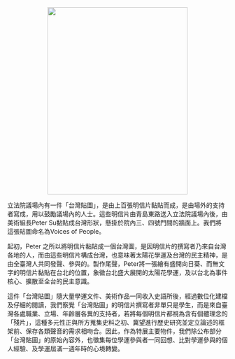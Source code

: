 <img alt="" src="/images/storys/1/1.jpg" style="border:0px solid black; height:428px; margin-bottom:0px; margin-left:0px; margin-right:0px; margin-top:0px; width:320px; display: block; margin-left: auto; margin-right: auto;" />

立法院議場內有一件「台灣貼圖」，是由上百張明信片黏貼而成，是由場外的支持者寫成，用以鼓勵議場內的人士。這些明信片由青島東路送入立法院議場內後，由美術組長Peter Su黏貼成台灣形狀，懸掛於院內三、四號門間的牆面上。我們將這張貼圖命名為Voices of People。

起初，Peter 之所以將明信片黏貼成一個台灣圖，是因明信片的撰寫者乃來自台灣各地的人，而由這些明信片構成台灣，也意味著太陽花學運及台灣的民主精神，是由全臺灣人共同發聲、參與的。製作尾聲，Peter將一張繪有盛開向日葵、而無文字的明信片黏貼在台北的位置，象徵台北盛大展開的太陽花學運，及以台北為事件核心、擴散至全台的民主意識。

這件「台灣貼圖」隨大量學運文件、美術作品一同收入史語所後，經過數位化建檔及仔細的閱讀，我們察覺「台灣貼圖」的明信片撰寫者非單只是學生，而是來自臺灣各處職業、立場、年齡層各異的支持者，若將每個明信片都視為含有個體理念的「殘片」，這種多元性正與所方蒐集史料之初、冀望進行歷史研究並定立論述的框架前、保存各類聲音的需求相吻合。因此，作為特展主要物件，我們除公布部分「台灣貼圖」的原始內容外，也徵集每位學運參與者一同回想、比對學運參與的個人經驗、及學運屆滿一週年時的心境轉變。
